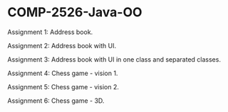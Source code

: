 # COMP-2526-Java-OO


Assignment 1:
Address book.

Assignment 2:
Address book with UI.

Assignment 3:
Address book with UI in one class and separated classes.

Assignment 4:
Chess game - vision 1.

Assignment 5:
Chess game - vision 2.

Assignment 6:
Chess game - 3D.
